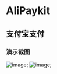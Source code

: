 # AliPaykit
## 支付宝支付
### 演示截图
![image](https://github.com/AliPaykit/blob/master/AliPayKit/source/demo1.jpeg);
![image](https://github.com/AliPaykit/blob/master/AliPayKit/source/demo2.jpeg);
